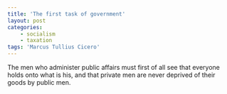 ```yaml
---
title: 'The first task of government'
layout: post
categories:
    - socialism
    - taxation
tags: 'Marcus Tullius Cicero'
---
```


The men who administer public affairs must first of all see that everyone holds onto what is his, and that private men are never deprived of their goods by public men.
